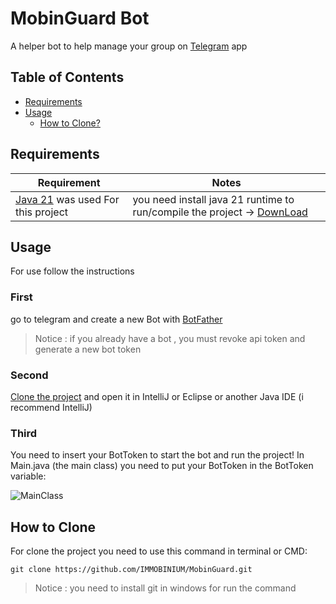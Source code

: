 # MobinGuard Bot

A helper bot to help manage your group on [Telegram](https://telegram.org/) app

## Table of Contents

- [Requirements](#requirements)
- [Usage](#usage)
  - [How to Clone?](#how-to-clone)

## Requirements

| Requirement | Notes |
|-------------|-------|
| [Java 21](https://www.oracle.com/de/java/technologies/downloads/#java21)  was used For this project | you need install java 21 runtime to run/compile the project -> [DownLoad](https://www.oracle.com/de/java/technologies/downloads/#java21) |

## Usage

For use follow the instructions

### First

go to telegram and create a new Bot with [BotFather](https://t.me/BotFather)

> Notice : if you already have a bot , you must revoke api token and generate a new bot token

### Second

[Clone the project](#how-to-clone) and open it in IntelliJ or Eclipse or another Java IDE
(i recommend IntelliJ)

### Third

You need to insert your BotToken to start the bot and run the project!
In Main.java (the main class) you need to put your BotToken in the BotToken variable:

![MainClass](https://github.com/user-attachments/assets/d0545410-3d4b-42c9-9165-dbdf4f08cfc0)


## How to Clone

For clone the project you need to use this command in terminal or CMD:

```CMD , Terminal
git clone https://github.com/IMMOBINIUM/MobinGuard.git
```

> Notice : you need to install git in windows for run the command
